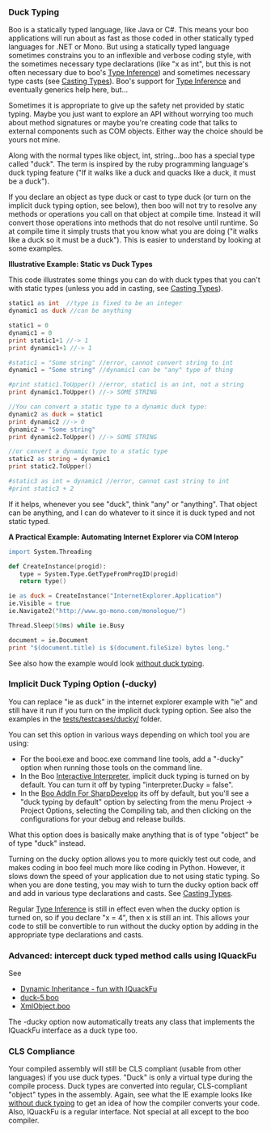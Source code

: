 ### Duck Typing

Boo is a statically typed language, like Java or C#. This means your boo applications will run about as fast as those coded in other statically typed languages for .NET or Mono. But using a statically typed language sometimes constrains you to an inflexible and verbose coding style, with the sometimes necessary type declarations (like "x as int", but this is not often necessary due to boo's [Type Inference](https://github.com/bamboo/boo/wiki/Type-Inference)) and sometimes necessary type casts (see [Casting Types](https://github.com/bamboo/boo/wiki/Casting-Types)). Boo's support for [Type Inference](https://github.com/bamboo/boo/wiki/Type-Inference) and eventually generics help here, but...

Sometimes it is appropriate to give up the safety net provided by static typing. Maybe you just want to explore an API without worrying too much about method signatures or maybe you're creating code that talks to external components such as COM objects. Either way the choice should be yours not mine.

Along with the normal types like object, int, string...boo has a special type called "duck". The term is inspired by the ruby programming language's duck typing feature ("If it walks like a duck and quacks like a duck, it must be a duck").

If you declare an object as type duck or cast to type duck (or turn on the implicit duck typing option, see below), then boo will not try to resolve any methods or operations you call on that object at compile time. Instead it will convert those operations into methods that do not resolve until runtime. So at compile time it simply trusts that you know what you are doing ("it walks like a duck so it must be a duck"). This is easier to understand by looking at some examples.

**Illustrative Example: Static vs Duck Types**

This code illustrates some things you can do with duck types that you can't with static types (unless you add in casting, see [Casting Types](https://github.com/bamboo/boo/wiki/Casting-Types)).

```boo
static1 as int  //type is fixed to be an integer
dynamic1 as duck //can be anything

static1 = 0
dynamic1 = 0
print static1+1 //-> 1
print dynamic1+1 //-> 1

#static1 = "Some string" //error, cannot convert string to int
dynamic1 = "Some string" //dynamic1 can be "any" type of thing

#print static1.ToUpper() //error, static1 is an int, not a string
print dynamic1.ToUpper() //-> SOME STRING

//You can convert a static type to a dynamic duck type:
dynamic2 as duck = static1
print dynamic2 //-> 0
dynamic2 = "Some string"
print dynamic2.ToUpper() //-> SOME STRING

//or convert a dynamic type to a static type
static2 as string = dynamic1
print static2.ToUpper()

#static3 as int = dynamic1 //error, cannot cast string to int
#print static3 + 2
```
If it helps, whenever you see "duck", think "any" or "anything". That object can be anything, and I can do whatever to it since it is duck typed and not static typed.

**A Practical Example: Automating Internet Explorer via COM Interop**

```boo
import System.Threading

def CreateInstance(progid):
   type = System.Type.GetTypeFromProgID(progid)
   return type()

ie as duck = CreateInstance("InternetExplorer.Application")
ie.Visible = true
ie.Navigate2("http://www.go-mono.com/monologue/")

Thread.Sleep(50ms) while ie.Busy

document = ie.Document
print "$(document.title) is $(document.fileSize) bytes long."
```
See also how the example would look [without duck typing](https://github.com/bamboo/boo/wiki/without-duck-typing).

### Implicit Duck Typing Option (-ducky)

You can replace "ie as duck" in the internet explorer example with "ie" and still have it run if you turn on the implicit duck typing option. See also the examples in the [tests/testcases/ducky/](https://github.com/bamboo/boo/tree/master/tests/testcases/ducky) folder.

You can set this option in various ways depending on which tool you are using:
* For the booi.exe and booc.exe command line tools, add a "-ducky" option when running those tools on the command line.
* In the Boo [Interactive Interpreter](https://github.com/bamboo/boo/wiki/Interactive-Interpreter), implicit duck typing is turned on by default. You can turn it off by typing "interpreter.Ducky = false".
* In the [Boo AddIn For SharpDevelop](https://github.com/bamboo/boo/wiki/Boo-AddIn-For-SharpDevelop) its off by default, but you'll see a "duck typing by default" option by selecting from the menu Project -> Project Options, selecting the Compiling tab, and then clicking on the configurations for your debug and release builds.

What this option does is basically make anything that is of type "object" be of type "duck" instead.

Turning on the ducky option allows you to more quickly test out code, and makes coding in boo feel much more like coding in Python. However, it slows down the speed of your application due to not using static typing. So when you are done testing, you may wish to turn the ducky option back off and add in various type declarations and casts. See [Casting Types](https://github.com/bamboo/boo/wiki/Casting-Types).

Regular [Type Inference](https://github.com/bamboo/boo/wiki/Type-Inference) is still in effect even when the ducky option is turned on, so if you declare "x = 4", then x is still an int. This allows your code to still be convertible to run without the ducky option by adding in the appropriate type declarations and casts.

### Advanced: intercept duck typed method calls using IQuackFu

See

* [Dynamic Inheritance - fun with IQuackFu](https://github.com/bamboo/boo/wiki/Dynamic-Inheritance---fun-with-IQuackFu)
* [duck-5.boo](https://github.com/bamboo/boo/blob/master/tests/testcases/integration/duck-typing/duck-5.boo)
* [XmlObject.boo](https://github.com/bamboo/boo/blob/master/examples/duck-typing/XmlObject.boo)

The -ducky option now automatically treats any class that implements the IQuackFu interface as a duck type too.

### CLS Compliance

Your compiled assembly will still be CLS compliant (usable from other languages) if you use duck types. "Duck" is only a virtual type during the compile process. Duck types are converted into regular, CLS-compliant "object" types in the assembly. Again, see what the IE example looks like [without duck typing](https://github.com/bamboo/boo/wiki/without-duck-typing) to get an idea of how the compiler converts your code. Also, IQuackFu is a regular interface. Not special at all except to the boo compiler.
